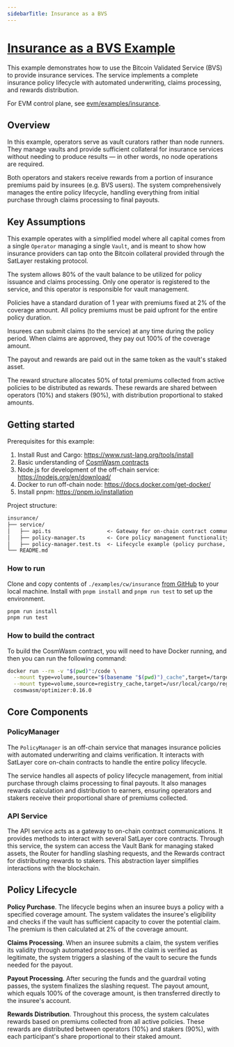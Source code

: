```yaml
---
sidebarTitle: Insurance as a BVS
---
```


# [Insurance as a BVS Example](https://github.com/satlayer/satlayer-bvs/blob/main/examples/cw/insurance/README.md)

This example demonstrates how to use the Bitcoin Validated Service (BVS) to provide insurance services.
The service implements a complete insurance policy lifecycle with automated underwriting, claims processing,
and rewards distribution.

For EVM control plane, see [evm/examples/insurance](/evm/examples/insurance).

## Overview

In this example, operators serve as vault curators rather than node runners.
They manage vaults and provide sufficient collateral for insurance services without needing to produce results — in other words, no node operations are required.

Both operators and stakers receive rewards from a portion of insurance premiums paid by insurees (e.g. BVS users).
The system comprehensively manages the entire policy lifecycle,
handling everything from initial purchase through claims processing to final payouts.

## Key Assumptions

This example operates with a simplified model where all capital comes from a single `Operator` managing a single `Vault`, and is meant to show how insurance providers can tap onto the Bitcoin collateral provided through the SatLayer restaking protocol.

The system allows 80% of the vault balance to be utilized for policy issuance and claims processing.
Only one operator is registered to the service, and this operator is responsible for vault management.

Policies have a standard duration of 1 year with premiums fixed at 2% of the coverage amount.
All policy premiums must be paid upfront for the entire policy duration.

Insurees can submit claims (to the service) at any time during the policy period.
When claims are approved, they pay out 100% of the coverage amount.

The payout and rewards are paid out in the same token as the vault's staked asset.

The reward structure allocates 50% of total premiums collected from active policies to be distributed as rewards.
These rewards are shared between operators (10%) and stakers (90%), with distribution proportional to staked amounts.

## Getting started

Prerequisites for this example:

1. Install Rust and Cargo: https://www.rust-lang.org/tools/install
2. Basic understanding of [CosmWasm contracts](/cosmwasm/developer)
3. Node.js for development of the off-chain service: https://nodejs.org/en/download/
4. Docker to run off-chain node: https://docs.docker.com/get-docker/
5. Install pnpm: https://pnpm.io/installation

Project structure:

```txt
insurance/
├── service/
│   ├── api.ts                  <- Gateway for on-chain contract communications
│   ├── policy-manager.ts       <- Core policy management functionality
│   ├── policy-manager.test.ts  <- Lifecycle example (policy purchase, claims, payouts)
└── README.md
```

### How to run

Clone and copy contents of `./examples/cw/insurance` [from GitHub](https://github.com/satlayer/satlayer-bvs/tree/main/examples/cw/insurance) to your local machine.
Install with `pnpm install` and `pnpm run test` to set up the environment.

```sh filename="run.sh"
pnpm run install
pnpm run test
```

### How to build the contract

To build the CosmWasm contract, you will need to have Docker running, and then you can run the following command:

```sh filename="build.sh"
docker run --rm -v "$(pwd)":/code \
  --mount type=volume,source="$(basename "$(pwd)")_cache",target=/target \
  --mount type=volume,source=registry_cache,target=/usr/local/cargo/registry \
  cosmwasm/optimizer:0.16.0
```

## Core Components

### PolicyManager

The `PolicyManager` is an off-chain service
that manages insurance policies with automated underwriting and claims verification.
It interacts with SatLayer core on-chain contracts to handle the entire policy lifecycle.

The service handles all aspects of policy lifecycle management,
from initial purchase through claims processing to final payouts.
It also manages rewards calculation and distribution to earners,
ensuring operators and stakers receive their proportional share of premiums collected.

### API Service

The API service acts as a gateway to on-chain contract communications.
It provides methods to interact with several SatLayer core contracts.
Through this service, the system can access the Vault Bank for managing staked assets,
the Router for handling slashing requests, and the Rewards contract for distributing rewards to stakers.
This abstraction layer simplifies interactions with the blockchain.

## Policy Lifecycle

**Policy Purchase**. The lifecycle begins when an insuree buys a policy with a specified coverage amount.
The system validates the insuree's eligibility and checks
if the vault has sufficient capacity to cover the potential claim.
The premium is then calculated at 2% of the coverage amount.

**Claims Processing**. When an insuree submits a claim, the system verifies its validity through automated processes.
If the claim is verified as legitimate,
the system triggers a slashing of the vault to secure the funds needed for the payout.

**Payout Processing**. After securing the funds and the guardrail voting passes, the system finalizes the slashing request.
The payout amount, which equals 100% of the coverage amount, is then transferred directly to the insuree's account.

**Rewards Distribution**. Throughout this process, the system calculates rewards based on premiums collected from all active policies.
These rewards are distributed between operators (10%) and stakers (90%),
with each participant's share proportional to their staked amount.
